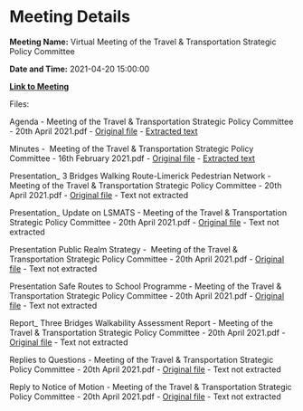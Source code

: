# Meeting Details

**Meeting Name:** Virtual Meeting of the Travel & Transportation Strategic Policy Committee

**Date and Time:** 2021-04-20 15:00:00

**[Link to Meeting](https://www.limerick.ie/council/whats-on/meeting-travel-transportation-strategic-policy-committee-4)**

Files: 

Agenda - Meeting of the Travel & Transportation Strategic Policy Committee - 20th April 2021.pdf - [Original file](https://www.limerick.ie/sites/default/files/media/documents/2021-04/20210401-agenda-travel-transportation-spc-meeting-20.04.21.pdf) - [Extracted text](./Agenda%20-%C2%A0Meeting%20of%20the%20Travel%20%26%20Transportation%20Strategic%20Policy%20Committee%20-%2020th%20April%202021.md)

Minutes -  Meeting of the Travel & Transportation Strategic Policy Committee - 16th February 2021.pdf - [Original file](https://www.limerick.ie/sites/default/files/media/documents/2021-04/minutes-of-travel-transportation-spc-meeting-16th-february-2021.pdf) - [Extracted text](./Minutes%20-%20%C2%A0Meeting%20of%20the%20Travel%20%26%20Transportation%20Strategic%20Policy%20Committee%20-%2016th%20February%202021.md)

Presentation_ 3 Bridges Walking Route-Limerick Pedestrian Network -  Meeting of the Travel & Transportation Strategic Policy Committee - 20th April 2021.pdf - [Original file](https://www.limerick.ie/sites/default/files/media/documents/2021-04/presentation-3-bridges-walking-route-limerick-pedestrian-network-travel-transportation-spc-20th-april-2021.pdf) - Text not extracted

Presentation_ Update on LSMATS - Meeting of the Travel & Transportation Strategic Policy Committee - 20th April 2021.pdf - [Original file](https://www.limerick.ie/sites/default/files/media/documents/2021-04/presentation-update-on-lsmats-travel-transportation-spc-meeting-16th-april-2021.pdf) - Text not extracted

Presentation Public Realm Strategy -  Meeting of the Travel & Transportation Strategic Policy Committee - 20th April 2021.pdf - [Original file](https://www.limerick.ie/sites/default/files/media/documents/2021-04/presentation-public-realm-strategy-travel-transportation-spc-meeting-20th-april-2021.pdf) - Text not extracted

Presentation Safe Routes to School Programme - Meeting of the Travel & Transportation Strategic Policy Committee - 20th April 2021.pdf - [Original file](https://www.limerick.ie/sites/default/files/media/documents/2021-04/presentation-safe-routes-to-school-programme-travel-transportation-spc-meeting-16th-april-2021.pdf) - Text not extracted

Report_ Three Bridges Walkability Assessment Report - Meeting of the Travel & Transportation Strategic Policy Committee - 20th April 2021.pdf - [Original file](https://www.limerick.ie/sites/default/files/media/documents/2021-04/report-three-bridges-walkability-assessment-report-travel-transportation-spc-meeting-20th-april-2021.pdf) - Text not extracted

Replies to Questions - Meeting of the Travel & Transportation Strategic Policy Committee - 20th April 2021.pdf - [Original file](https://www.limerick.ie/sites/default/files/media/documents/2021-04/replies-to-questions-travel-transportation-spc-meeting-20th-april-2021.pdf) - Text not extracted

Reply to Notice of Motion - Meeting of the Travel & Transportation Strategic Policy Committee - 20th April 2021.pdf - [Original file](https://www.limerick.ie/sites/default/files/media/documents/2021-04/response-to-notice-of-motion-cllr-s.-novak-ui-chonchuir-communication-education-campaign.pdf) - Text not extracted

